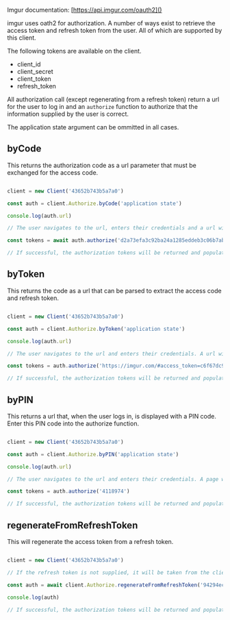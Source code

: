 
Imgur documentation: [https://api.imgur.com/oauth2]()

imgur uses oath2 for authorization. A number of ways exist to retrieve the access token and refresh token from the user. All of which are supported by this client.

The following tokens are available on the client.

- client_id
- client_secret
- client_token
- refresh_token

All authorization call (except regenerating from a refresh token) return a url for the user to log in and an `authorize` function to authorize that the information supplied by the user is correct.

The application state argument can be ommitted in all cases.

## byCode


This returns the authorization code as a url parameter that must be exchanged for the access code.

```javascript

client = new Client('43652b743b5a7a0')

const auth = client.Authorize.byCode('application state') 

console.log(auth.url)

// The user navigates to the url, enters their credentials and a url with a `code` url parameter is returned. Put this code into the `authorize` function.

const tokens = await auth.authorize('d2a73efa3c92ba24a1285eddeb3c06b7abcf44b2')

// If successful, the authorization tokens will be returned and populated on the client.

```

## byToken

This returns the code as a url that can be parsed to extract the access code and refresh token.

```javascript

client = new Client('43652b743b5a7a0')

const auth = client.Authorize.byToken('application state') 

console.log(auth.url)

// The user navigates to the url and enters their credentials. A url with the access credentials are then returned. Put this url into the 'authorize' function.

const tokens = auth.authorize('https://imgur.com/#access_token=c6f67dc9be42c74cfb052a640d51b056d9a06c42&expires_in=2419200&token_type=bearer&refresh_token=94294ec17cf55ac9650f0e040649d8985cf624d4&account_username=rmp135&account_id=4118974')

// If successful, the authorization tokens will be returned and populated on the client.

```

## byPIN

This returns a url that, when the user logs in, is displayed with a PIN code. Enter this PIN code into the authorize function.

```javascript

client = new Client('43652b743b5a7a0')

const auth = client.Authorize.byPIN('application state') 

console.log(auth.url)

// The user navigates to the url and enters their credentials. A page with a PIN code will be displayed. Pass this into the authorize function.

const tokens = auth.authorize('4118974')

// If successful, the authorization tokens will be returned and populated on the client.

```

## regenerateFromRefreshToken

This will regenerate the access token from a refresh token.

```javascript

client = new Client('43652b743b5a7a0')

// If the refresh token is not supplied, it will be taken from the client. If neither are supplied, a warning is shown and null is returned.

const auth = await client.Authorize.regenerateFromRefreshToken('94294ec17cf55ac9650f0e040649d8985cf624d4') 

console.log(auth)

// If successful, the authorization tokens will be returned and populated on the client.

```
